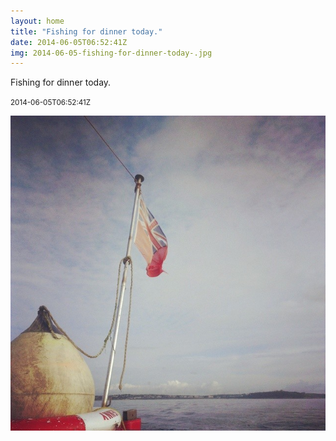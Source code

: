 ```yaml
---
layout: home
title: "Fishing for dinner today."
date: 2014-06-05T06:52:41Z
img: 2014-06-05-fishing-for-dinner-today-.jpg
---
```


Fishing for dinner today.

<small>2014-06-05T06:52:41Z</small>

![Fishing for dinner today.](2014-06-05-fishing-for-dinner-today-.jpg)

